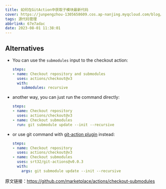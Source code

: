 ```yaml
---
title: 如何在GitAction中获取子模块最新代码
cover: https://junpengzhou-1305658609.cos.ap-nanjing.myqcloud.com/blog/%E6%8C%81%E7%BB%AD%E9%9B%86%E6%88%90%E9%85%8D%E5%9B%BE-cover.webp
tags: 源代码管理
abbrlink: 67e7adac
date: 2023-08-01 11:38:01
---
```

## Alternatives

* You can use the `submodules` input to the checkout action:
  ```yaml
  steps:
  - name: Checkout repository and submodules
    uses: actions/checkout@v3
    with:
      submodules: recursive
  ```
* another way, you can just run the command directly:
  ```yaml
  steps:
  - name: Checkout repository
    uses: actions/checkout@v3
  - name: Checkout submodules
    run: git submodule update --init --recursive
  ```
* or use git command with [git-action plugin](https://github.com/marketplace/actions/git-actions) instead:
  ```yaml
  steps:
  - name: Checkout repository
    uses: actions/checkout@v3
  - name: Checkout submodules
    uses: srt32/git-actions@v0.0.3
    with:
      args: git submodule update --init --recursive
  ```

原文链接：https://github.com/marketplace/actions/checkout-submodules
